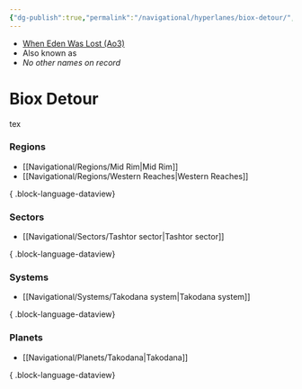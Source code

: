 ```yaml
---
{"dg-publish":true,"permalink":"/navigational/hyperlanes/biox-detour/","tags":["map","hyperlane"]}
---
```


- [When Eden Was Lost (Ao3)](https://archiveofourown.org/works/19334440/chapters/45992584)
- Also known as
- *No other names on record*
# Biox Detour
tex

### Regions
- [[Navigational/Regions/Mid Rim\|Mid Rim]]
- [[Navigational/Regions/Western Reaches\|Western Reaches]]

{ .block-language-dataview}
### Sectors
- [[Navigational/Sectors/Tashtor sector\|Tashtor sector]]

{ .block-language-dataview}
### Systems
- [[Navigational/Systems/Takodana system\|Takodana system]]

{ .block-language-dataview}
### Planets
- [[Navigational/Planets/Takodana\|Takodana]]

{ .block-language-dataview}
